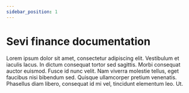 ```yaml
---
sidebar_position: 1
---
```


# Sevi finance documentation
Lorem ipsum dolor sit amet, consectetur adipiscing elit. Vestibulum et iaculis lacus. In dictum consequat tortor sed sagittis. Morbi consequat auctor euismod. Fusce id nunc velit. Nam viverra molestie tellus, eget faucibus nisi bibendum sed. Quisque ullamcorper pretium venenatis. Phasellus diam libero, consequat id mi vel, tincidunt elementum leo. Ut.
